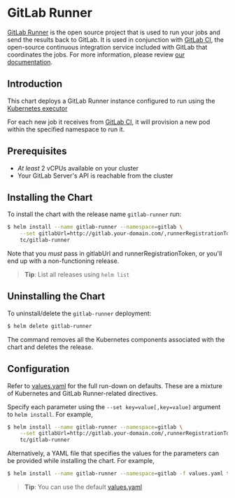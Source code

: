 
# GitLab Runner

[GitLab Runner](https://docs.gitlab.com/runner) is the open source project that is used to run your jobs and send the results back to GitLab. It is used in conjunction with [GitLab CI](https://about.gitlab.com/gitlab-ci/), the open-source continuous integration service included with GitLab that coordinates the jobs.
For more information, please review [our documentation](http://docs.gitlab.com/ee/install/kubernetes/gitlab_runner_chart.html).

## Introduction

This chart deploys a GitLab Runner instance configured to run using the [Kubernetes executor](https://docs.gitlab.com/runner/install/kubernetes.html)

For each new job it receives from [GitLab CI](https://about.gitlab.com/gitlab-ci/), it will provision a new pod within the specified namespace to run it.

## Prerequisites

- _At least_ 2 vCPUs available on your cluster
- Your GitLab Server's API is reachable from the cluster

## Installing the Chart

To install the chart with the release name `gitlab-runner` run:

```bash
$ helm install --name gitlab-runner --namespace=gitlab \
    --set gitlabUrl=http://gitlab.your-domain.com/,runnerRegistrationToken=your-token \
    tc/gitlab-runner
```

Note that you _must_ pass in gitlabUrl and runnerRegistrationToken, or you'll end up with a non-functioning release.

> **Tip**: List all releases using `helm list`

## Uninstalling the Chart

To uninstall/delete the `gitlab-runner` deployment:

```bash
$ helm delete gitlab-runner
```

The command removes all the Kubernetes components associated with the chart and deletes the release.

## Configuration

Refer to [values.yaml](values.yaml) for the full run-down on defaults. These are a mixture of Kubernetes and GitLab Runner-related directives.

Specify each parameter using the `--set key=value[,key=value]` argument to `helm install`. For example,

```bash
$ helm install --name gitlab-runner --namespace=gitlab \
    --set gitlabUrl=http://gitlab.your-domain.com/,runnerRegistrationToken=your-token,concurrent=4 \
    tc/gitlab-runner
```

Alternatively, a YAML file that specifies the values for the parameters can be provided while installing the chart. For example,

```bash
$ helm install --name gitlab-runner --namespace=gitlab -f values.yaml tc/gitlab-runner
```

> **Tip**: You can use the default [values.yaml](values.yaml)
